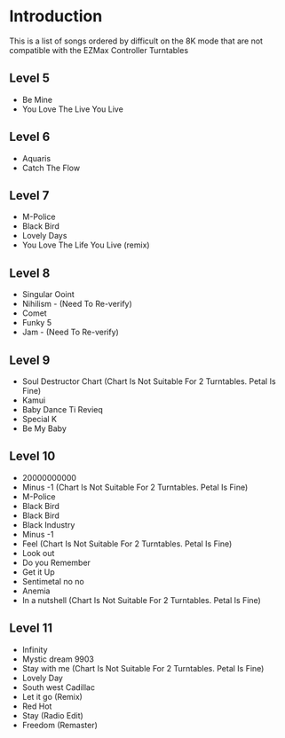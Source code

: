 # Introduction

This is a list of songs ordered by difficult on the 8K mode that are not compatible with the EZMax Controller Turntables

## Level 5
* Be Mine
* You Love The Live You Live

## Level 6
* Aquaris
* Catch The Flow

## Level 7
* M-Police
* Black Bird
* Lovely Days
* You Love The Life You Live (remix)

## Level 8 
* Singular Ooint
* Nihilism - (Need To Re-verify)
* Comet 
* Funky 5
* Jam - (Need To Re-verify)

## Level 9
* Soul Destructor Chart (Chart Is Not Suitable For 2 Turntables. Petal Is Fine)
* Kamui
* Baby Dance Ti Revieq
* Special K
* Be My Baby

## Level 10
* 20000000000
* Minus -1 (Chart Is Not Suitable For 2 Turntables. Petal Is Fine)
* M-Police
* Black Bird
* Black Bird
* Black Industry
* Minus -1
* Feel (Chart Is Not Suitable For 2 Turntables. Petal Is Fine)
* Look out
* Do you Remember
* Get it Up
* Sentimetal no no
* Anemia
* In a nutshell (Chart Is Not Suitable For 2 Turntables. Petal Is Fine)

## Level 11
* Infinity
* Mystic dream 9903
* Stay with me (Chart Is Not Suitable For 2 Turntables. Petal Is Fine)
* Lovely Day
* South west Cadillac
* Let it go (Remix)
* Red Hot
* Stay (Radio Edit)
* Freedom (Remaster)
